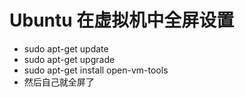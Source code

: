# Ubuntu 在虚拟机中全屏设置

- sudo apt-get update
- sudo apt-get upgrade
- sudo apt-get install open-vm-tools
- 然后自己就全屏了

